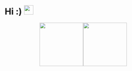 # Hi :) <img src="https://raw.githubusercontent.com/MartinHeinz/MartinHeinz/master/wave.gif" width="30px">

<div style="display:flex;flex-direction:row;justify-content:center;">
    <img height="140"  src="https://github-readme-stats.vercel.app/api?username=Gamowy&show_icons=true&theme=transparent&include_all_commits=true" style="margin: 0" />
  <img height="140"  src="https://github-readme-stats.vercel.app/api/top-langs/?username=Gamowy&theme=transparent&size_weight=0.4&count_weight=1&hide=jupyter%20notebook,CMake&layout=compact" style="margin: 0" /> 
</div>
